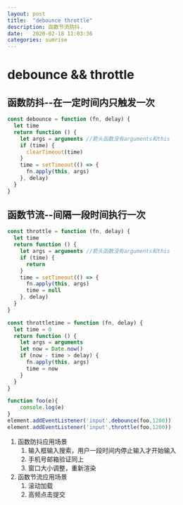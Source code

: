 ```yaml
---
layout: post
title:  "debounce throttle"
description: 函数节流防抖.
date:   2020-02-18 11:03:36 
categories: sumrise
---
```


# debounce && throttle

## 函数防抖--在一定时间内只触发一次

```js
const debounce = function (fn, delay) {
  let time
  return function () {
    let args = arguments //箭头函数没有arguments和this
    if (time) {
      clearTimeout(time)
    }
    time = setTimeout(() => {
      fn.apply(this, args)
    }, delay)
  }
}
```
## 函数节流--间隔一段时间执行一次
```js
const throttle = function (fn, delay) {
  let time
  return function () {
    let args = arguments //箭头函数没有arguments和this
    if (time) {
      return
    }
    time = setTimeout(() => {
      fn.apply(this, args)
      time = null
    }, delay)
  }
}

const throttletime = function (fn, delay) {
  let time = 0
  return function () {
    let args = arguments
    let now = Date.now()
    if (now - time > delay) {
      fn.apply(this, args)
      time = now
    }
  }
}

function foo(e){
	console.log(e)
}
element.addEventListener('input',debounce(foo,1200))
element.addEventListener('input',throttle(foo,1200))

```
1. 函数防抖应用场景
    1. 输入框输入搜索，用户一段时间内停止输入才开始输入
    2. 手机号邮箱验证同上
    3. 窗口大小调整，重新渲染
2. 函数节流应用场景
    1. 滚动加载
    2. 高频点击提交